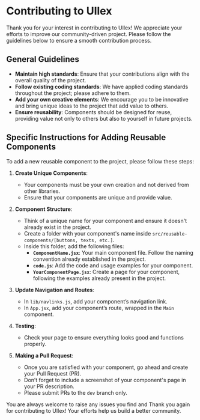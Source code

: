 # Contributing to UIlex

Thank you for your interest in contributing to UIlex! We appreciate your efforts to improve our community-driven project. Please follow the guidelines below to ensure a smooth contribution process.

## General Guidelines

- **Maintain high standards**: Ensure that your contributions align with the overall quality of the project.
- **Follow existing coding standards**: We have applied coding standards throughout the project; please adhere to them.
- **Add your own creative elements**: We encourage you to be innovative and bring unique ideas to the project that add value to others.
- **Ensure reusability**: Components should be designed for reuse, providing value not only to others but also to yourself in future projects.

## Specific Instructions for Adding Reusable Components

To add a new reusable component to the project, please follow these steps:

1. **Create Unique Components**:
   - Your components must be your own creation and not derived from other libraries.
   - Ensure that your components are unique and provide value.

2. **Component Structure**:
   - Think of a unique name for your component and ensure it doesn't already exist in the project.
   - Create a folder with your component's name inside `src/reusable-components/[buttons, texts, etc.]`.
   - Inside this folder, add the following files:
     - **`ComponentName.jsx`**: Your main component file. Follow the naming convention already established in the project.
     - **`code.js`**: Add the code and usage examples for your component.
     - **`YourComponentPage.jsx`**: Create a page for your component, following the examples already present in the project.

3. **Update Navigation and Routes**:
   - In `lib/navlinks.js`, add your component’s navigation link.
   - In `App.jsx`, add your component’s route, wrapped in the `Main` component.

4. **Testing**:
   - Check your page to ensure everything looks good and functions properly.

5. **Making a Pull Request**:
   - Once you are satisfied with your component, go ahead and create your Pull Request (PR).
   - Don’t forget to include a screenshot of your component's page in your PR description.
   - Please submit PRs to the `dev` branch only.

You are always welcome to raise any issues you find and Thank you again for contributing to UIlex! Your efforts help us build a better community.
